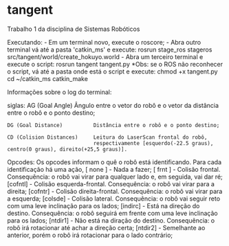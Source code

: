 # tangent
Trabalho 1 da disciplina de Sistemas Robóticos

Executando:
    - Em um terminal novo, execute o roscore;
    - Abra outro terminal vá até a pasta 'catkin_ms' e execute: 
        rosrun stage_ros stageros src/tangent/world/create_hokuyo.world
    - Abra um terceiro terminal e execute o script:
        rosrun tangent tangent.py
        *Obs: se o ROS não reconhecer o script, vá até a pasta onde está o script e execute:
            chmod +x tangent.py
            cd ~/catkin_ms
            catkin_make

Informações sobre o log do terminal:

siglas:
    AG (Goal Angle)             Ângulo entre o vetor do robô e o vetor
                                da distância entre o robô e o ponto destino;
    
    DG (Goal Distance)          Distância entre o robô e o ponto destino;
    
    CD (Colision Distances)     Leitura do LaserScan frontal do robô, 
                                respectivamente [esquerdo(-22.5 graus), centro(0 graus), direito(+25,5 graus)].

Opcodes:
Os opcodes informam o quê o robô está identificando. Para cada identificação há uma ação,
    [ none ] - Nada a fazer;
    [ frnt ] - Colisão frontal. Consequência: o robô vai virar para qualquer lado e, em seguida, vai dar ré;
    [cofntl] - Colisão esquerda-frontal. Consequência: o robô vai virar para a direita;
    [cofntr] - Colisão direita-frontal. Consequência: o robô vai virar para a esquerda;
    [colsde] - Colisão lateral. Consequência: o robô vai seguir reto com uma leve inclinação para os lados;
    [indirc] - Está na direção do destino. Consequência: o robô seguirá em frente com uma leve inclinação para os lados;
    [ntdir1] - Não está na diração do destino. Consequência: o robô irá rotacionar até achar a direção certa;
    [ntdir2] - Semelhante ao anterior, porém o robô irá rotacionar para o lado contrário;
